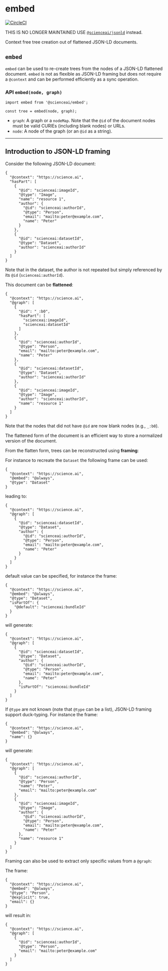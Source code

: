 # embed

[![CircleCI](https://circleci.com/gh/scienceai/embed.svg?style=svg)](https://circleci.com/gh/scienceai/embed)

THIS IS NO LONGER MAINTAINED USE [`@scienceai/jsonld`](https://github.com/scienceai/jsonld) instead.

Context free tree creation out of flattened JSON-LD documents.

## `embed`

`embed` can be used to re-create trees from the nodes of a JSON-LD
flattened document. `embed` is not as flexible as JSON-LD framing but
does not require a `@context` and can be performed efficiently as a
sync operation.


### API `embed(node, graph)`

```
import embed from '@scienceai/embed';

const tree = embed(node, graph);
```

- `graph`: A graph or a `nodeMap`. Note that the `@id` of the document
  nodes must be valid CURIEs (including blank nodes) or URLs.
- `node`: A node of the graph (or an `@id` as a string).


---


## Introduction to JSON-LD framing

Consider the following JSON-LD document:

```
{
  "@context": "https://science.ai",
  "hasPart": [
    {
      "@id": "scienceai:imageId",
      "@type": "Image",
      "name": "resource 1",
      "author": {
        "@id": "scienceai:authorId",
        "@type": "Person",
        "email": "mailto:peter@example.com",
        "name": "Peter"
      }
    },
    {
      "@id": "scienceai:datasetId",
      "@type": "Dataset",
      "author": "scienceai:authorId"
    }
  ]
}
```

Note that in the dataset, the author is not repeated but simply
referenced by its `@id` (`scienceai:authorId`).

This document can be **flattened**:

```
{
  "@context": "https://science.ai",
  "@graph": [
    {
      "@id": "_:b0",
      "hasPart": [
        "scienceai:imageId",
        "scienceai:datasetId"
      ]
    },
    {
      "@id": "scienceai:authorId",
      "@type": "Person",
      "email": "mailto:peter@example.com",
      "name": "Peter"
    },
    {
      "@id": "scienceai:datasetId",
      "@type": "Dataset",
      "author": "scienceai:authorId"
    },
    {
      "@id": "scienceai:imageId",
      "@type": "Image",
      "author": "scienceai:authorId",
      "name": "resource 1"
    }
  ]
}
```

Note that the nodes that did not have `@id` are now blank nodes (e.g.,
`_:b0`).

The flattened form of the document is an efficient way to store a
normalized version of the document.

From the flatten form, trees can be reconstructed using **framing**:


For instance to recreate the `Dataset` the following frame can be used:

```
{
  "@context": "https://science.ai",
  "@embed": "@always",
  "@type": "Dataset"
}
```

leading to:

```
{
  "@context": "https://science.ai",
  "@graph": [
    {
      "@id": "scienceai:datasetId",
      "@type": "Dataset",
      "author": {
        "@id": "scienceai:authorId",
        "@type": "Person",
        "email": "mailto:peter@example.com",
        "name": "Peter"
      }
    }
  ]
}
```

default value can be specified, for instance the frame:

```
{
  "@context": "https://science.ai",
  "@embed": "@always",
  "@type": "Dataset",
  "isPartOf": {
    "@default": "scienceai:bundleId"
  }
}
```

will generate:

```
{
  "@context": "https://science.ai",
  "@graph": [
    {
      "@id": "scienceai:datasetId",
      "@type": "Dataset",
      "author": {
        "@id": "scienceai:authorId",
        "@type": "Person",
        "email": "mailto:peter@example.com",
        "name": "Peter"
      },
      "isPartOf": "scienceai:bundleId"
    }
  ]
}
```

If `@type` are not known (note that `@type` can be a list), JSON-LD
framing support duck-typing.
For instance the frame:

```
{
  "@context": "https://science.ai",
  "@embed": "@always",
  "name": {}
}
```

will generate:

```
{
  "@context": "https://science.ai",
  "@graph": [
    {
      "@id": "scienceai:authorId",
      "@type": "Person",
      "name": "Peter",
      "email": "mailto:peter@example.com"
    },
    {
      "@id": "scienceai:imageId",
      "@type": "Image",
      "author": {
        "@id": "scienceai:authorId",
        "@type": "Person",
        "email": "mailto:peter@example.com",
        "name": "Peter"
      },
      "name": "resource 1"
    }
  ]
}
```


Framing can also be used to extract only specific values from a
`@graph`:

The frame:

```
{
  "@context": "https://science.ai",
  "@embed": "@always",
  "@type": "Person",
  "@explicit": true,
  "email": {}
}

```

will result in:

```
{
  "@context": "https://science.ai",
  "@graph": [
    {
      "@id": "scienceai:authorId",
      "@type": "Person",
      "email": "mailto:peter@example.com"
    }
  ]
}
```
